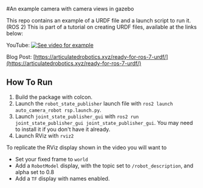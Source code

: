 #An example camera with camera views in gazebo


This repo contains an example of a URDF file and a launch script to run it. (ROS 2)
This is part of a tutorial on creating URDF files, available at the links below:

YouTube:
[![See video for example](https://img.youtube.com/vi/CwdbsvcpOHM/0.jpg)](https://youtu.be/CwdbsvcpOHM)

Blog Post:
[https://articulatedrobotics.xyz/ready-for-ros-7-urdf/](https://articulatedrobotics.xyz/ready-for-ros-7-urdf/)



## How To Run


1. Build the package with colcon.
2. Launch the `robot_state_publisher` launch file with `ros2 launch auto_camera_robot rsp.launch.py`.
3. Launch `joint_state_publisher_gui` with `ros2 run joint_state_publisher_gui joint_state_publisher_gui`. You may need to install it if you don't have it already.
4. Launch RViz with `rviz2`

To replicate the RViz display shown in the video you will want to
- Set your fixed frame to `world`
- Add a `RobotModel` display, with the topic set to `/robot_description`, and alpha set to 0.8
- Add a `TF` display with names enabled.
